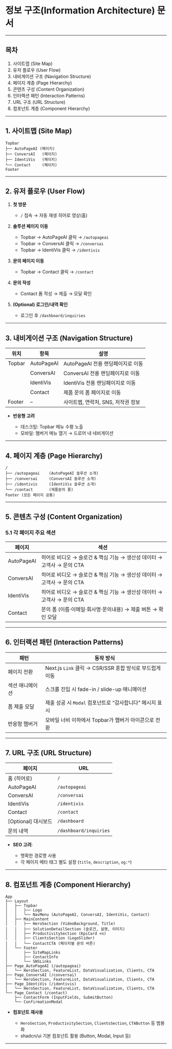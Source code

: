 
# 정보 구조(Information Architecture) 문서

---

## 목차
1. 사이트맵 (Site Map)  
2. 유저 플로우 (User Flow)  
3. 내비게이션 구조 (Navigation Structure)  
4. 페이지 계층 (Page Hierarchy)  
5. 콘텐츠 구성 (Content Organization)  
6. 인터랙션 패턴 (Interaction Patterns)  
7. URL 구조 (URL Structure)  
8. 컴포넌트 계층 (Component Hierarchy)  

---

## 1. 사이트맵 (Site Map)

```plaintext
Topbar
├── AutoPageAI (페이지)
├── ConversAI   (페이지)
├── IdentiVis   (페이지)
└── Contact     (페이지)
Footer
````

---

## 2. 유저 플로우 (User Flow)

1. **첫 방문**

   * `/` 접속 → 자동 재생 히어로 영상(홈)
2. **솔루션 페이지 이동**

   * Topbar → AutoPageAI 클릭 → `/autopageai`
   * Topbar → ConversAI 클릭 → `/conversai`
   * Topbar → IdentiVis 클릭 → `/identivis`
3. **문의 페이지 이동**

   * Topbar → Contact 클릭 → `/contact`
4. **문의 작성**

   * Contact 폼 작성 → 제출 → 모달 확인
5. **(Optional) 로그인/내역 확인**

   * 로그인 후 `/dashboard/inquiries`

---

## 3. 내비게이션 구조 (Navigation Structure)

| 위치     | 항목         | 설명                      |
| ------ | ---------- | ----------------------- |
| Topbar | AutoPageAI | AutoPageAI 전용 랜딩페이지로 이동 |
|        | ConversAI  | ConversAI 전용 랜딩페이지로 이동  |
|        | IdentiVis  | IdentiVis 전용 랜딩페이지로 이동  |
|        | Contact    | 제품 문의 폼 페이지로 이동         |
| Footer | –          | 사이트맵, 연락처, SNS, 저작권 정보  |

* **반응형 고려**

  * 데스크탑: Topbar 메뉴 수평 노출
  * 모바일: 햄버거 메뉴 열기 → 드로어 내 네비게이션

---

## 4. 페이지 계층 (Page Hierarchy)

```
/
├── /autopageai    (AutoPageAI 솔루션 소개)
├── /conversai     (ConversAI 솔루션 소개)
├── /identivis     (IdentiVis 솔루션 소개)
└── /contact       (제품문의 폼)
Footer (모든 페이지 공통)
```

---

## 5. 콘텐츠 구성 (Content Organization)

### 5.1 각 페이지 주요 섹션

| 페이지        | 섹션                                             |
| ---------- | ---------------------------------------------- |
| AutoPageAI | 히어로 비디오 → 슬로건 & 핵심 기능 → 생산성 데이터 → 고객사 → 문의 CTA |
| ConversAI  | 히어로 비디오 → 슬로건 & 핵심 기능 → 생산성 데이터 → 고객사 → 문의 CTA |
| IdentiVis  | 히어로 비디오 → 슬로건 & 핵심 기능 → 생산성 데이터 → 고객사 → 문의 CTA |
| Contact    | 문의 폼 (이름·이메일·회사명·문의내용) → 제출 버튼 → 확인 모달         |

---

## 6. 인터랙션 패턴 (Interaction Patterns)

| 패턴       | 동작 방식                                      |
| -------- | ------------------------------------------ |
| 페이지 전환   | Next.js `Link` 클릭 → CSR/SSR 혼합 방식로 부드럽게 이동 |
| 섹션 애니메이션 | 스크롤 진입 시 fade-in / slide-up 애니메이션          |
| 폼 제출 모달  | 제출 성공 시 `Modal` 컴포넌트로 “감사합니다” 메시지 표시       |
| 반응형 햄버거  | 모바일 너비 이하에서 Topbar가 햄버거 아이콘으로 전환           |

---

## 7. URL 구조 (URL Structure)

| 페이지              | URL                    |
| ---------------- | ---------------------- |
| 홈 (히어로)          | `/`                    |
| AutoPageAI       | `/autopageai`          |
| ConversAI        | `/conversai`           |
| IdentiVis        | `/identivis`           |
| Contact          | `/contact`             |
| \[Optional] 대시보드 | `/dashboard`           |
| 문의 내역            | `/dashboard/inquiries` |

* **SEO 고려**:

  * 명확한 경로명 사용
  * 각 페이지 메타 태그 별도 설정 (`title`, `description`, `og:*`)

---

## 8. 컴포넌트 계층 (Component Hierarchy)

```plaintext
App
├── Layout
│   ├── Topbar
│   │   ├── Logo
│   │   └── NavMenu (AutoPageAI, ConversAI, IdentiVis, Contact)
│   ├── MainContent
│   │   ├── HeroSection (VideoBackground, Title)
│   │   ├── SolutionDetailSection (슬로건, 설명, 이미지)
│   │   ├── ProductivitySection (KpiCard ×n)
│   │   ├── ClientsSection (LogoSlider)
│   │   └── ContactCTA (페이지별 문의 버튼)
│   └── Footer
│       ├── SiteMapLinks
│       ├── ContactInfo
│       └── SNSLinks
├── Page_AutoPageAI (/autopageai)
│   └── HeroSection, FeatureList, DataVisualization, Clients, CTA
├── Page_ConversAI (/conversai)
│   └── HeroSection, FeatureList, DataVisualization, Clients, CTA
├── Page_IdentiVis (/identivis)
│   └── HeroSection, FeatureList, DataVisualization, Clients, CTA
└── Page_Contact (/contact)
    ├── ContactForm (InputFields, SubmitButton)
    └── ConfirmationModal
```

* **컴포넌트 재사용**

  * `HeroSection`, `ProductivitySection`, `ClientsSection`, `CTAButton` 등 범용화
  * shadcn/ui 기본 컴포넌트 활용 (Button, Modal, Input 등)

---